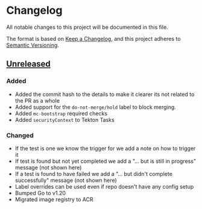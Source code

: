 # Changelog

All notable changes to this project will be documented in this file.

The format is based on [Keep a Changelog](https://keepachangelog.com/en/1.0.0/),
and this project adheres to [Semantic Versioning](https://semver.org/spec/v2.0.0.html).

## [Unreleased]

[Unreleased]: https://github.com/giantswarm/REPOSITORY_NAME/tree/master

### Added

* Added the commit hash to the details to make it clearer its not related to the PR as a whole
* Added support for the `do-not-merge/hold` label to block merging.
* Added `mc-bootstrap` required checks
* Added `securityContext` to Tekton Tasks

### Changed

* If the test is one we know the trigger for we add a note on how to trigger it
* If test is found but not yet completed we add a "... but is still in progress" message (not shown here)
* If a test is found to have failed we add a "... but didn't complete successfully" message (not shown here)
* Label overrides can be used even if repo doesn't have any config setup
* Bumped Go to v1.20
* Migrated image registry to ACR
